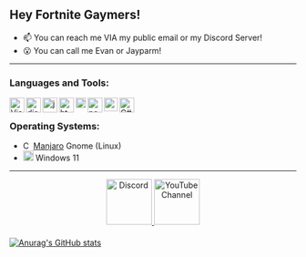## Hey Fortnite Gaymers!

- 📫 You can reach me VIA my public email or my Discord Server!
- 😮 You can call me Evan or Jayparm!
  
 ---

### Languages and Tools:

<img align="left" alt="Visual Studio Code" width="26px" src="https://i.imgur.com/LwSdAlE.png" />
<img align="left" alt="discord.js" width="26px" src="https://i.imgur.com/SI1DZf3.png" />
<img align="left" alt="js" width="26px" src="https://i.imgur.com/3u1wzwE.png" />
<img align="left" alt="html" width="26px" src="https://i.imgur.com/1VQeKGP.png" />
<img align="left" alt="css" width="18px" src="https://i.imgur.com/Zsnk6xl.png" />
<img align="left" alt="node.js" width="26px" src="https://i.imgur.com/tYLFZBh.png" />
<img align="left" alt="python" width="24px" src="https://upload.wikimedia.org/wikipedia/commons/thumb/c/c3/Python-logo-notext.svg/768px-Python-logo-notext.svg.png" />
<img align="left" alt="C#" width="26px" src="https://i.imgur.com/vFgowAJ.png" /> <br />

### Operating Systems:
- <img alt="C#" width="14px" src="https://i.imgur.com/EjHy8p6.png" /> [Manjaro](https://manjaro.org/) Gnome (Linux)
- <img alt="C#" width="18px" src="https://www.getmyos.com/app_public/files/t/1/2021/06/windows_11_logo_by_getmyos.png" /> Windows 11

---
<div align="center">
  <a href="https://discord.gg/9gSHNHQyM3" target="_blank">
    <img src="https://user-images.githubusercontent.com/59381835/92191514-d649ad80-ee18-11ea-9bc4-e95c7a122a99.png" alt="Discord" width="80"/>
  </a>
  <a href="https://www.youtube.com/channel/UCW3jr6-LQ2OPBxFuzPiECcg" target="_blank">
    <img src="https://user-images.githubusercontent.com/59381835/92191346-676c5480-ee18-11ea-8240-e416eb1a5b5d.png" alt="YouTube Channel" width="80"/>
  </a>
</div>

####
[![Anurag's GitHub stats](https://github-readme-stats.vercel.app/api?username=Jayparm)](https://github.com/anuraghazra/github-readme-stats)
